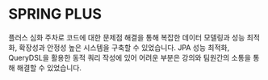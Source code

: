 # SPRING PLUS
플러스 심화 주차로 코드에 대한 문제점 해결을 통해 복잡한 데이터 모델링과 성능 최적화, 확장성과 안정성 높은 시스템을 구축할 수 있었습니다.
JPA 성능 최적화, QueryDSL을 활용한 동적 쿼리 작성에 있어 어려운 부분은 강의와 팀원간의 소통을 통해 해결할 수 있었습니다.
